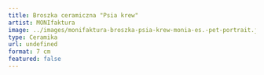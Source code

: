 ```yaml
---
title: Broszka ceramiczna "Psia krew"
artist: MONIfaktura
image: ../images/monifaktura-broszka-psia-krew-monia-es.-pet-portrait.jpg
type: Ceramika
url: undefined
format: 7 cm
featured: false
---
```

